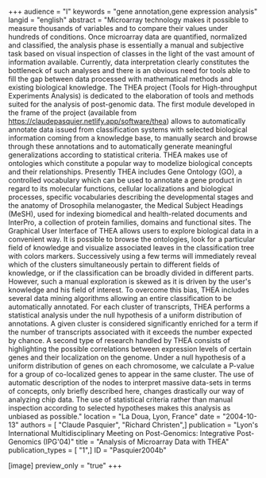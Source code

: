 +++
audience = "I"
keywords = "gene annotation,gene expression analysis"
langid = "english"
abstract = "Microarray technology makes it possible to measure thousands of variables and to compare their values under hundreds of conditions. Once microarray data are quantified, normalized and classified, the analysis phase is essentially a manual and subjective task based on visual inspection of classes in the light of the vast amount of information available. Currently, data interpretation clearly constitutes the bottleneck of such analyses and there is an obvious need for tools able to fill the gap between data processed with mathematical methods and existing biological knowledge. The THEA project (Tools for High-throughput Experiments Analysis) is dedicated to the elaboration of tools and methods suited for the analysis of post-genomic data. The first module developed in the frame of the project (available from https://claudepasquier.netlify.app/software/thea) allows to automatically annotate data issued from classification systems with selected biological information coming from a knowledge base, to manually search and browse through these annotations and to automatically generate meaningful generalizations according to statistical criteria. THEA makes use of ontologies which constitute a popular way to modelize biological concepts and their relationships. Presently THEA includes Gene Ontology (GO), a controlled vocabulary which can be used to annotate a gene product in regard to its molecular functions, cellular localizations and biological processes, specific vocabularies describing the developmental stages and the anatomy of Drosophila melanogaster, the Medical Subject Headings (MeSH), used for indexing biomedical and health-related documents and InterPro, a collection of protein families, domains and functional sites. The Graphical User Interface of THEA allows users to explore biological data in a convenient way. It is possible to browse the ontologies, look for a particular field of knowledge and visualize associated leaves in the classification tree with colors markers. Successively using a few terms will immediately reveal which of the clusters simultaneously pertain to different fields of knowledge, or if the classification can be broadly divided in different parts. However, such a manual exploration is skewed as it is driven by the user's knowledge and his field of interest. To overcome this bias, THEA includes several data mining algorithms allowing an entire classification to be automatically annotated. For each cluster of transcripts, THEA performs a statistical analysis under the null hypothesis of a uniform distribution of annotations. A given cluster is considered significantly enriched for a term if the number of transcripts associated with it exceeds the number expected by chance. A second type of research handled by THEA consists of highlighting the possible correlations between expression levels of certain genes and their localization on the genome. Under a null hypothesis of a uniform distribution of genes on each chromosome, we calculate a P-value for a group of co-localized genes to appear in the same cluster. The use of automatic description of the nodes to interpret massive data-sets in terms of concepts, only briefly described here, changes drastically our way of analyzing chip data. The use of statistical criteria rather than manual inspection according to selected hypotheses makes this analysis as unbiased as possible."
location = "La Doua, Lyon, France"
date = "2004-10-13"
authors = [ "Claude Pasquier", "Richard Christen",]
publication = "Lyon's International Multidisciplinary Meeting on Post-Genomics: Integrative Post-Genomics (IPG'04)"
title = "Analysis of Microarray Data with THEA"
publication_types = [ "1",]
ID = "Pasquier2004b"

[image]
preview_only = "true"
+++
